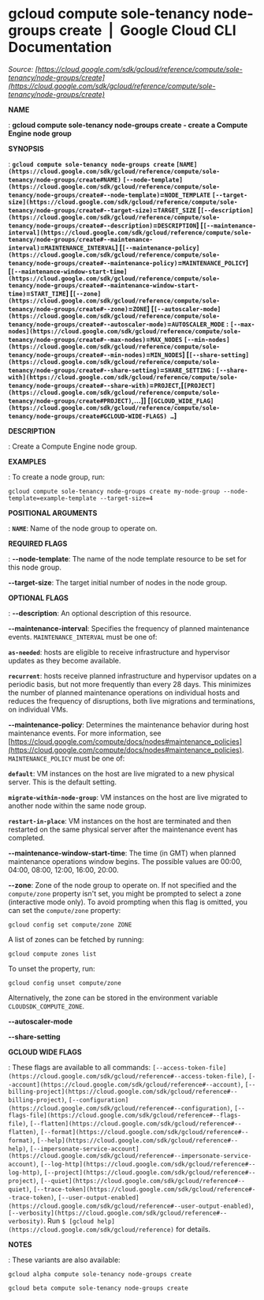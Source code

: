# gcloud compute sole-tenancy node-groups create  |  Google Cloud CLI Documentation

*Source: [https://cloud.google.com/sdk/gcloud/reference/compute/sole-tenancy/node-groups/create](https://cloud.google.com/sdk/gcloud/reference/compute/sole-tenancy/node-groups/create)*

**NAME**

: **gcloud compute sole-tenancy node-groups create - create a Compute Engine node group**

**SYNOPSIS**

: **`gcloud compute sole-tenancy node-groups create` `[NAME](https://cloud.google.com/sdk/gcloud/reference/compute/sole-tenancy/node-groups/create#NAME)` `[--node-template](https://cloud.google.com/sdk/gcloud/reference/compute/sole-tenancy/node-groups/create#--node-template)`=`NODE_TEMPLATE` `[--target-size](https://cloud.google.com/sdk/gcloud/reference/compute/sole-tenancy/node-groups/create#--target-size)`=`TARGET_SIZE` [`[--description](https://cloud.google.com/sdk/gcloud/reference/compute/sole-tenancy/node-groups/create#--description)`=`DESCRIPTION`] [`[--maintenance-interval](https://cloud.google.com/sdk/gcloud/reference/compute/sole-tenancy/node-groups/create#--maintenance-interval)`=`MAINTENANCE_INTERVAL`] [`[--maintenance-policy](https://cloud.google.com/sdk/gcloud/reference/compute/sole-tenancy/node-groups/create#--maintenance-policy)`=`MAINTENANCE_POLICY`] [`[--maintenance-window-start-time](https://cloud.google.com/sdk/gcloud/reference/compute/sole-tenancy/node-groups/create#--maintenance-window-start-time)`=`START_TIME`] [`[--zone](https://cloud.google.com/sdk/gcloud/reference/compute/sole-tenancy/node-groups/create#--zone)`=`ZONE`] [`[--autoscaler-mode](https://cloud.google.com/sdk/gcloud/reference/compute/sole-tenancy/node-groups/create#--autoscaler-mode)`=`AUTOSCALER_MODE` : `[--max-nodes](https://cloud.google.com/sdk/gcloud/reference/compute/sole-tenancy/node-groups/create#--max-nodes)`=`MAX_NODES` `[--min-nodes](https://cloud.google.com/sdk/gcloud/reference/compute/sole-tenancy/node-groups/create#--min-nodes)`=`MIN_NODES`] [`[--share-setting](https://cloud.google.com/sdk/gcloud/reference/compute/sole-tenancy/node-groups/create#--share-setting)`=`SHARE_SETTING` : `[--share-with](https://cloud.google.com/sdk/gcloud/reference/compute/sole-tenancy/node-groups/create#--share-with)`=`PROJECT`,[`[PROJECT](https://cloud.google.com/sdk/gcloud/reference/compute/sole-tenancy/node-groups/create#PROJECT)`,…]] [`[GCLOUD_WIDE_FLAG](https://cloud.google.com/sdk/gcloud/reference/compute/sole-tenancy/node-groups/create#GCLOUD-WIDE-FLAGS) …`]**

**DESCRIPTION**

: Create a Compute Engine node group.

**EXAMPLES**

: To create a node group, run:

```
gcloud compute sole-tenancy node-groups create my-node-group --node-template=example-template --target-size=4
```

**POSITIONAL ARGUMENTS**

: **`NAME`**:
Name of the node group to operate on.

**REQUIRED FLAGS**

: **--node-template**:
The name of the node template resource to be set for this node group.

**--target-size**:
The target initial number of nodes in the node group.

**OPTIONAL FLAGS**

: **--description**:
An optional description of this resource.

**--maintenance-interval**:
Specifies the frequency of planned maintenance events.
`MAINTENANCE_INTERVAL` must be one of:

**`as-needed`**:
hosts are eligible to receive infrastructure and hypervisor updates as they
become available.

**`recurrent`**:
hosts receive planned infrastructure and hypervisor updates on a periodic basis,
but not more frequently than every 28 days. This minimizes the number of planned
maintenance operations on individual hosts and reduces the frequency of
disruptions, both live migrations and terminations, on individual VMs.

**--maintenance-policy**:
Determines the maintenance behavior during host maintenance events. For more
information, see [https://cloud.google.com/compute/docs/nodes#maintenance_policies](https://cloud.google.com/compute/docs/nodes#maintenance_policies).
`MAINTENANCE_POLICY` must be one of:

**`default`**:
VM instances on the host are live migrated to a new physical server. This is the
default setting.

**`migrate-within-node-group`**:
VM instances on the host are live migrated to another node within the same node
group.

**`restart-in-place`**:
VM instances on the host are terminated and then restarted on the same physical
server after the maintenance event has completed.

**--maintenance-window-start-time**:
The time (in GMT) when planned maintenance operations window begins. The
possible values are 00:00, 04:00, 08:00, 12:00, 16:00, 20:00.

**--zone**:
Zone of the node group to operate on. If not specified and the
``compute/zone`` property isn't set, you might
be prompted to select a zone (interactive mode only).
To avoid prompting when this flag is omitted, you can set the
``compute/zone`` property:

```
gcloud config set compute/zone ZONE
```

A list of zones can be fetched by running:

```
gcloud compute zones list
```

To unset the property, run:

```
gcloud config unset compute/zone
```

Alternatively, the zone can be stored in the environment variable
``CLOUDSDK_COMPUTE_ZONE``.

**--autoscaler-mode**

**--share-setting**

**GCLOUD WIDE FLAGS**

: These flags are available to all commands: `[--access-token-file](https://cloud.google.com/sdk/gcloud/reference#--access-token-file)`,
`[--account](https://cloud.google.com/sdk/gcloud/reference#--account)`, `[--billing-project](https://cloud.google.com/sdk/gcloud/reference#--billing-project)`,
`[--configuration](https://cloud.google.com/sdk/gcloud/reference#--configuration)`,
`[--flags-file](https://cloud.google.com/sdk/gcloud/reference#--flags-file)`,
`[--flatten](https://cloud.google.com/sdk/gcloud/reference#--flatten)`, `[--format](https://cloud.google.com/sdk/gcloud/reference#--format)`, `[--help](https://cloud.google.com/sdk/gcloud/reference#--help)`, `[--impersonate-service-account](https://cloud.google.com/sdk/gcloud/reference#--impersonate-service-account)`,
`[--log-http](https://cloud.google.com/sdk/gcloud/reference#--log-http)`,
`[--project](https://cloud.google.com/sdk/gcloud/reference#--project)`, `[--quiet](https://cloud.google.com/sdk/gcloud/reference#--quiet)`, `[--trace-token](https://cloud.google.com/sdk/gcloud/reference#--trace-token)`, `[--user-output-enabled](https://cloud.google.com/sdk/gcloud/reference#--user-output-enabled)`,
`[--verbosity](https://cloud.google.com/sdk/gcloud/reference#--verbosity)`.
Run `$ [gcloud help](https://cloud.google.com/sdk/gcloud/reference)` for details.

**NOTES**

: These variants are also available:

```
gcloud alpha compute sole-tenancy node-groups create
```

```
gcloud beta compute sole-tenancy node-groups create
```